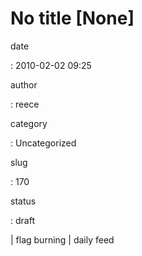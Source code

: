 No title \[None\]
=================

date

:   2010-02-02 09:25

author

:   reece

category

:   Uncategorized

slug

:   170

status

:   draft

| flag burning
| daily feed
